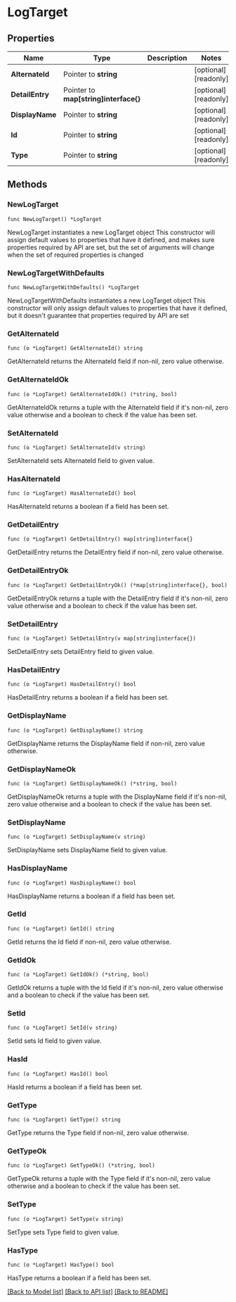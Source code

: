 # LogTarget

## Properties

Name | Type | Description | Notes
------------ | ------------- | ------------- | -------------
**AlternateId** | Pointer to **string** |  | [optional] [readonly] 
**DetailEntry** | Pointer to **map[string]interface{}** |  | [optional] [readonly] 
**DisplayName** | Pointer to **string** |  | [optional] [readonly] 
**Id** | Pointer to **string** |  | [optional] [readonly] 
**Type** | Pointer to **string** |  | [optional] [readonly] 

## Methods

### NewLogTarget

`func NewLogTarget() *LogTarget`

NewLogTarget instantiates a new LogTarget object
This constructor will assign default values to properties that have it defined,
and makes sure properties required by API are set, but the set of arguments
will change when the set of required properties is changed

### NewLogTargetWithDefaults

`func NewLogTargetWithDefaults() *LogTarget`

NewLogTargetWithDefaults instantiates a new LogTarget object
This constructor will only assign default values to properties that have it defined,
but it doesn't guarantee that properties required by API are set

### GetAlternateId

`func (o *LogTarget) GetAlternateId() string`

GetAlternateId returns the AlternateId field if non-nil, zero value otherwise.

### GetAlternateIdOk

`func (o *LogTarget) GetAlternateIdOk() (*string, bool)`

GetAlternateIdOk returns a tuple with the AlternateId field if it's non-nil, zero value otherwise
and a boolean to check if the value has been set.

### SetAlternateId

`func (o *LogTarget) SetAlternateId(v string)`

SetAlternateId sets AlternateId field to given value.

### HasAlternateId

`func (o *LogTarget) HasAlternateId() bool`

HasAlternateId returns a boolean if a field has been set.

### GetDetailEntry

`func (o *LogTarget) GetDetailEntry() map[string]interface{}`

GetDetailEntry returns the DetailEntry field if non-nil, zero value otherwise.

### GetDetailEntryOk

`func (o *LogTarget) GetDetailEntryOk() (*map[string]interface{}, bool)`

GetDetailEntryOk returns a tuple with the DetailEntry field if it's non-nil, zero value otherwise
and a boolean to check if the value has been set.

### SetDetailEntry

`func (o *LogTarget) SetDetailEntry(v map[string]interface{})`

SetDetailEntry sets DetailEntry field to given value.

### HasDetailEntry

`func (o *LogTarget) HasDetailEntry() bool`

HasDetailEntry returns a boolean if a field has been set.

### GetDisplayName

`func (o *LogTarget) GetDisplayName() string`

GetDisplayName returns the DisplayName field if non-nil, zero value otherwise.

### GetDisplayNameOk

`func (o *LogTarget) GetDisplayNameOk() (*string, bool)`

GetDisplayNameOk returns a tuple with the DisplayName field if it's non-nil, zero value otherwise
and a boolean to check if the value has been set.

### SetDisplayName

`func (o *LogTarget) SetDisplayName(v string)`

SetDisplayName sets DisplayName field to given value.

### HasDisplayName

`func (o *LogTarget) HasDisplayName() bool`

HasDisplayName returns a boolean if a field has been set.

### GetId

`func (o *LogTarget) GetId() string`

GetId returns the Id field if non-nil, zero value otherwise.

### GetIdOk

`func (o *LogTarget) GetIdOk() (*string, bool)`

GetIdOk returns a tuple with the Id field if it's non-nil, zero value otherwise
and a boolean to check if the value has been set.

### SetId

`func (o *LogTarget) SetId(v string)`

SetId sets Id field to given value.

### HasId

`func (o *LogTarget) HasId() bool`

HasId returns a boolean if a field has been set.

### GetType

`func (o *LogTarget) GetType() string`

GetType returns the Type field if non-nil, zero value otherwise.

### GetTypeOk

`func (o *LogTarget) GetTypeOk() (*string, bool)`

GetTypeOk returns a tuple with the Type field if it's non-nil, zero value otherwise
and a boolean to check if the value has been set.

### SetType

`func (o *LogTarget) SetType(v string)`

SetType sets Type field to given value.

### HasType

`func (o *LogTarget) HasType() bool`

HasType returns a boolean if a field has been set.


[[Back to Model list]](../README.md#documentation-for-models) [[Back to API list]](../README.md#documentation-for-api-endpoints) [[Back to README]](../README.md)


